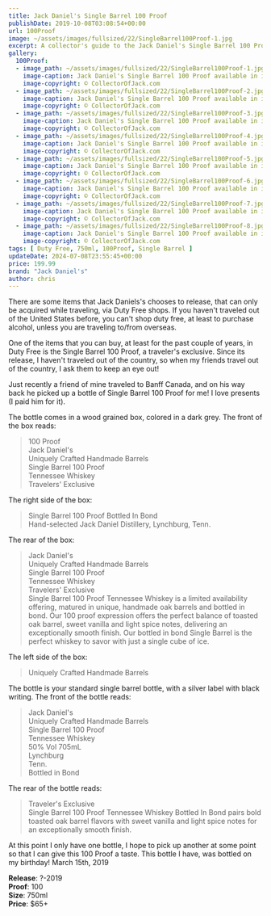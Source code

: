 ```yaml
---
title: Jack Daniel's Single Barrel 100 Proof
publishDate: 2019-10-08T03:08:54+00:00
url: 100Proof
image: ~/assets/images/fullsized/22/SingleBarrel100Proof-1.jpg
excerpt: A collector's guide to the Jack Daniel's Single Barrel 100 Proof available in international travel marketplaces
gallery:
  100Proof:
  - image_path: ~/assets/images/fullsized/22/SingleBarrel100Proof-1.jpg
    image-caption: Jack Daniel's Single Barrel 100 Proof available in international travel marketplaces
    image-copyright: © CollectorOfJack.com
  - image_path: ~/assets/images/fullsized/22/SingleBarrel100Proof-2.jpg
    image-caption: Jack Daniel's Single Barrel 100 Proof available in international travel marketplaces
    image-copyright: © CollectorOfJack.com
  - image_path: ~/assets/images/fullsized/22/SingleBarrel100Proof-3.jpg
    image-caption: Jack Daniel's Single Barrel 100 Proof available in international travel marketplaces
    image-copyright: © CollectorOfJack.com
  - image_path: ~/assets/images/fullsized/22/SingleBarrel100Proof-4.jpg
    image-caption: Jack Daniel's Single Barrel 100 Proof available in international travel marketplaces
    image-copyright: © CollectorOfJack.com
  - image_path: ~/assets/images/fullsized/22/SingleBarrel100Proof-5.jpg
    image-caption: Jack Daniel's Single Barrel 100 Proof available in international travel marketplaces
    image-copyright: © CollectorOfJack.com
  - image_path: ~/assets/images/fullsized/22/SingleBarrel100Proof-6.jpg
    image-caption: Jack Daniel's Single Barrel 100 Proof available in international travel marketplaces
    image-copyright: © CollectorOfJack.com
  - image_path: ~/assets/images/fullsized/22/SingleBarrel100Proof-7.jpg
    image-caption: Jack Daniel's Single Barrel 100 Proof available in international travel marketplaces
    image-copyright: © CollectorOfJack.com
  - image_path: ~/assets/images/fullsized/22/SingleBarrel100Proof-8.jpg
    image-caption: Jack Daniel's Single Barrel 100 Proof available in international travel marketplaces
    image-copyright: © CollectorOfJack.com
tags: [ Duty Free, 750ml, 100Proof, Single Barrel ]
updateDate: 2024-07-08T23:55:45+00:00
price: 199.99
brand: "Jack Daniel's"
author: chris
---
```

There are some items that Jack Daniels's chooses to release, that can only be acquired while traveling, via Duty Free shops. If you haven't traveled out of the United States before, you can't shop duty free, at least to purchase alcohol, unless you are traveling to/from overseas. 

One of the items that you can buy, at least for the past couple of years, in Duty Free is the Single Barrel 100 Proof, a traveler's exclusive. Since its release, I haven't traveled out of the country, so when my friends travel out of the country, I ask them to keep an eye out!

Just recently a friend of mine traveled to Banff Canada, and on his way back he picked up a bottle of Single Barrel 100 Proof for me! I love presents (I paid him for it).

The bottle comes in a wood grained box, colored in a dark grey. The front of the box reads:

> 100 Proof  
> Jack Daniel's  
> Uniquely Crafted Handmade Barrels  
> Single Barrel 100 Proof  
> Tennessee Whiskey  
> Travelers' Exclusive


The right side of the box:

> Single Barrel 100 Proof Bottled In Bond  
> Hand-selected Jack Daniel Distillery, Lynchburg, Tenn.

The rear of the box:

> Jack Daniel's  
> Uniquely Crafted Handmade Barrels  
> Single Barrel 100 Proof  
> Tennessee Whiskey  
> Travelers' Exclusive  
> Single Barrel 100 Proof Tennessee Whiskey is a limited availability offering, matured in unique, handmade oak barrels and bottled in bond. Our 100 proof expression offers the perfect balance of toasted oak barrel, sweet vanilla and light spice notes, delivering an exceptionally smooth finish. Our bottled in bond Single Barrel is the perfect whiskey to savor with just a single cube of ice.

The left side of the box:

> Uniquely Crafted Handmade Barrels

The bottle is your standard single barrel bottle, with a silver label with black writing. The front of the bottle reads:

> Jack Daniel's  
> Uniquely Crafted Handmade Barrels  
> Single Barrel 100 Proof  
> Tennessee Whiskey  
> 50% Vol 705mL  
> Lynchburg  
> Tenn.  
> Bottled in Bond

The rear of the bottle reads:

> Traveler's Exclusive  
> Single Barrel 100 Proof Tennessee Whiskey Bottled In Bond pairs bold toasted oak barrel flavors with sweet vanilla and light spice notes for an exceptionally smooth finish.

At this point I only have one bottle, I hope to pick up another at some point so that I can give this 100 Proof a taste. This bottle I have, was bottled on my birthday! March 15th, 2019

**Release**: ?-2019  
**Proof**: 100   
**Size**: 750ml  
**Price**: $65+  

